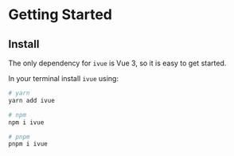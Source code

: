 # Getting Started

## Install

The only dependency for `ivue` is Vue 3, so it is easy to get started.

In your terminal install `ivue` using:
```bash
# yarn
yarn add ivue

# npm
npm i ivue

# pnpm
pnpm i ivue
```

